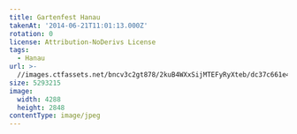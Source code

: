 ```yaml
---
title: Gartenfest Hanau
takenAt: '2014-06-21T11:01:13.000Z'
rotation: 0
license: Attribution-NoDerivs License
tags:
  - Hanau
url: >-
  //images.ctfassets.net/bncv3c2gt878/2kuB4WXxSijMTEFyRyXteb/dc37c661e4c8d5f0b1643f3d998658c8/gartenfest-hanau_14286225329_o
size: 5293215
image:
  width: 4288
  height: 2848
contentType: image/jpeg
---
```


